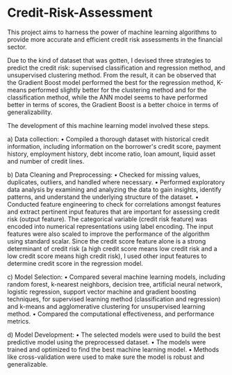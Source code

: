 # Credit-Risk-Assessment
This project aims to harness the power of machine learning algorithms to provide more accurate and efficient credit risk assessments in the financial sector.

Due to the kind of dataset that was gotten, I devised three strategies to predict the credit risk: supervised classification and regression method, and unsupervised clustering method. From the result, it can be observed that the Gradient Boost model performed the best for the regression method, K-means performed slightly better for the clustering method and for the classification method, while the ANN model seems to have performed better in terms of scores, the Gradient Boost is a better choice in terms of generalizability.

The development of this machine learning model involved these steps. 

a) Data collection: 
•	Compiled a thorough dataset with historical credit information, including information on the borrower's credit score, payment history, employment history, debt income ratio, loan amount, liquid asset and number of credit lines. 

b) Data Cleaning and Preprocessing: 
•	Checked for missing values, duplicates, outliers, and handled where necessary. 
•	Performed exploratory data analysis by examining and analyzing the data to gain insights, identify patterns, and understand the underlying structure of the dataset. 
•	Conducted feature engineering to check for correlations amongst features and extract pertinent input features that are important for assessing credit risk (output feature). The categorical variable (credit risk feature) was encoded into numerical representations using label encoding. The input features were also scaled to improve the performance of the algorithm using standard scalar. Since the credit score feature alone is a strong determinant of credit risk (a high credit score means low credit risk and a low credit score means high credit risk), I used other input features to determine credit score in the regression model.

c) Model Selection: 
•	Compared several machine learning models, including random forest, k-nearest neighbors, decision tree, artificial neural network, logistic regression, support vector machine and gradient boosting techniques, for supervised learning method (classification and regression) and k-means and agglomerative clustering for unsupervised learning method. 
•	Compared the computational effectiveness, and performance metrics.

d) Model Development: 
•	The selected models were used to build the best predictive model using the preprocessed dataset.
•	The models were trained and optimized to find the best machine learning model. 
•	Methods like cross-validation were used to make sure the model is robust and generalizable.

